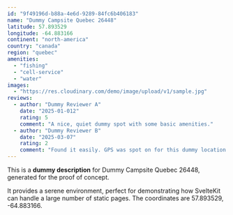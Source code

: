```yaml
---
id: "9f49196d-b88a-4e6d-9289-84fc6b406183"
name: "Dummy Campsite Quebec 26448"
latitude: 57.893529
longitude: -64.883166
continent: "north-america"
country: "canada"
region: "quebec"
amenities:
  - "fishing"
  - "cell-service"
  - "water"
images:
  - "https://res.cloudinary.com/demo/image/upload/v1/sample.jpg"
reviews:
  - author: "Dummy Reviewer A"
    date: "2025-01-012"
    rating: 5
    comment: "A nice, quiet dummy spot with some basic amenities."
  - author: "Dummy Reviewer B"
    date: "2025-03-07"
    rating: 2
    comment: "Found it easily. GPS was spot on for this dummy location."
---
```


This is a **dummy description** for Dummy Campsite Quebec 26448, generated for the proof of concept.

It provides a serene environment, perfect for demonstrating how SvelteKit can handle a large number of static pages. The coordinates are 57.893529, -64.883166.
